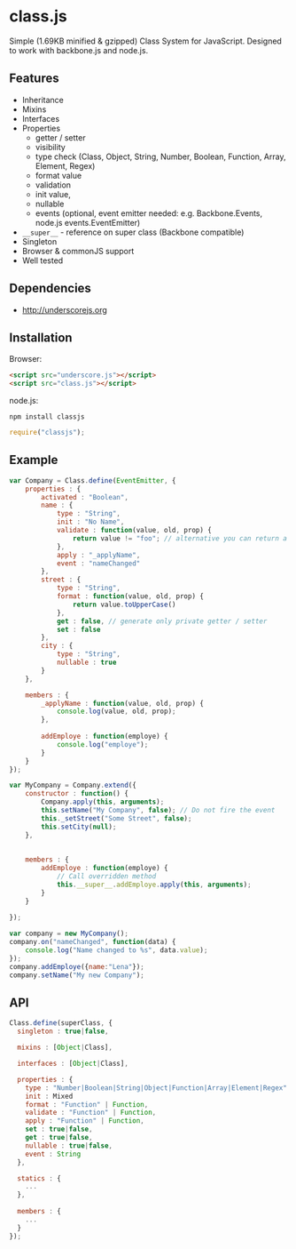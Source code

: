 class.js
========

Simple (1.69KB minified & gzipped) Class System for JavaScript. Designed to work with backbone.js and node.js.

## Features

  * Inheritance
  * Mixins
  * Interfaces
  * Properties
    * getter / setter
    * visibility
  	* type check (Class, Object, String, Number, Boolean, Function, Array, Element, Regex)
  	* format value
    * validation
    * init value,
	* nullable
    * events (optional, event emitter needed: e.g. Backbone.Events, node.js events.EventEmitter)
  * ```__super__``` - reference on super class (Backbone compatible)
  * Singleton
  * Browser & commonJS support
  * Well tested

## Dependencies

  * http://underscorejs.org

## Installation

Browser:

```html
<script src="underscore.js"></script>
<script src="class.js"></script>
```

node.js:

```
npm install classjs
```

```js
require("classjs");
```

## Example


```js
var Company = Class.define(EventEmitter, {
	properties : {
		activated : "Boolean",
		name : {
			type : "String",
			init : "No Name",
			validate : function(value, old, prop) {
				return value != "foo"; // alternative you can return a custom error message as a string
			},
			apply : "_applyName",
			event : "nameChanged"
		},
		street : {
			type : "String",
			format : function(value, old, prop) {
				return value.toUpperCase()	
			},
			get : false, // generate only private getter / setter
			set : false
		},
		city : {
			type : "String",
			nullable : true
		}
	},

	members : {
		_applyName : function(value, old, prop) {
			console.log(value, old, prop);
		},
		
		addEmploye : function(employe) {
			console.log("employe");
		}
	}
});

var MyCompany = Company.extend({
	constructor : function() {
		Company.apply(this, arguments);
		this.setName("My Company", false); // Do not fire the event
		this._setStreet("Some Street", false);
		this.setCity(null);
	},
	
	
	members : {
		addEmploye : function(employe) {
			// Call overridden method
			this.__super__.addEmploye.apply(this, arguments);
		}
	}
	
});

var company = new MyCompany();
company.on("nameChanged", function(data) {
	console.log("Name changed to %s", data.value);
});
company.addEmploye({name:"Lena"});
company.setName("My new Company");
```

## API

```js
Class.define(superClass, {
  singleton : true|false,

  mixins : [Object|Class],

  interfaces : [Object|Class],

  properties : {
    type : "Number|Boolean|String|Object|Function|Array|Element|Regex" | Class,
    init : Mixed
    format : "Function" | Function,
    validate : "Function" | Function,
    apply : "Function" | Function,
    set : true|false,
    get : true|false,
	nullable : true|false,
    event : String
  },

  statics : {
    ...
  },
  
  members : {
    ...
  }
});
```